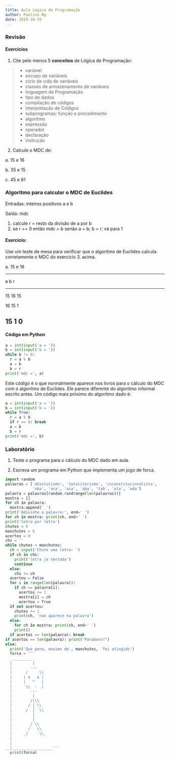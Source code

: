 ```yaml
---
title: Aula Lógica de Programação
author: Paulino Ng
date: 2019-10-19
...
```


### Revisão

#### Exercícios

1. Cite pelo menos 5 **conceitos** de Lógica de Programação:

> * variável
> * escopo de variáveis
> * ciclo de vida de variáveis
> * classes de armazenamento de variáveis
> * linguagem de Programação
> * tipo de dados
> * compilação de códigos
> * interpretação de Códigos
> * subprogramas: função e procedimento
> * algoritmo
> * expressão
> * operador
> * declaração
> * instrução

2. Calcule o MDC de:

  a. 15 e 16

  b. 35 e 15

  c. 45 e 81

### Algoritmo para calcular o MDC de Euclides

Entradas: inteiros positivos a e b

Saida: mdc

1. calcule r = resto da divisão de a por b
2. se r == 0 então mdc = b
   senão a = b; b = r; vá para 1

#### Exercicio:

Use um teste de mesa para verificar que o algoritmo de Euclides calcula
corretamente o MDC do exercício 3. acima.

a. 15 e 16

---------------
  a    b    r
---- ---- ----
 15   16   15

 16   15   1

 15    1   0
--------------

#### Código em Python

```Python
a = int(input('a = '))
b = int(input('b = '))
while b != 0:
  r = a % b
  a = b
  b = r
print('mdc =', a)
```

Este código é o que normalmente aparece nos livros para o cálculo do MDC
com o algoritmo de Euclides. Ele parece diferente do algoritmo informal
escrito antes. Um código mais próximo do algoritmo dado é:

```Python
a = int(input('a = '))
b = int(input('b = '))
while True:
  r = a % b
  if r == 0: break
  a = b
  b = r
print('mdc =', b)
```

### Laboratório

1. Teste o programa para o cálculo do MDC dado em aula.

2. Escreva um programa em Python que implementa um jogo de forca.

```Python
import random
palavras = ['absolutismo', 'totalitarismo', 'inconstitucionalista',
            'oba', 'oca', 'asa', 'aba', 'tab', 'ola', 'ada']
palavra = palavras[random.randrange(len(palavras))]
mostra = []
for ch in palavra:
  mostra.append('_')
print('Adivinhe a palavra:', end=' ')
for ch in mostra: print(ch, end=' ')
print('letra por letra')
chutes = 0
maxchutes = 6
acertos = 0
chs = ''
while chutes < maxchutes:
  ch = input('Chute uma letra: ')
  if ch in chs:
    print('letra ja tentada')
    continue
  else:
    chs += ch
  acertou = False
  for i in range(len(palavra)):
    if ch == palavra[i]:
      acertos += 1
      mostra[i] = ch
      acertou = True
  if not acertou:
    chutes += 1
    print(ch, 'nao aparece na palavra')
  else:
    for ch in mostra: print(ch, end=' ')
    print()
  if acertos == len(palavra): break
if acertos == len(palavra): print("Parabens!")
else:
  print('Que pena, maximo de', maxchutes, 'foi atingido')
  forca = '''
   _________
  |         |
  |        ---
  |      /     \\
  |     | o   o |
  |     |   ^   |
  |      \\  -  /
  |        ---
  |         |
  |        /|\\
  |       / | \\
  |      /  |  \\
  |         |
  |         |
  |        / \\
  |       /   \\
  |     _/     \\_
  |
  |
__|__________________'''
  print(forca)
```
